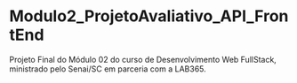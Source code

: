 # Modulo2_ProjetoAvaliativo_API_FrontEnd
Projeto Final do Módulo 02 do curso de Desenvolvimento Web FullStack, ministrado pelo Senai/SC em parceria com a LAB365.
